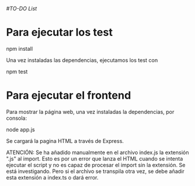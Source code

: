 <em> #TO-DO List </em>

# Para ejecutar los test

npm install

Una vez instaladas las dependencias, ejecutamos los test con

npm test

# Para ejecutar el frontend

Para mostrar la página web, una vez instaladas la dependencias, por consola:

node app.js

Se cargará la pagina HTML a través de Express.

ATENCIÓN: Se ha añadido manualmente en el archivo index.js la extensión ".js" al import. Esto es por un error que lanza
el HTML cuando se intenta ejecutar el script y no es capaz de procesar el import sin la extensión. Se está investigando.
Pero si el archivo se transpila otra vez, se debe añadir esta extensión a index.ts o dará error.